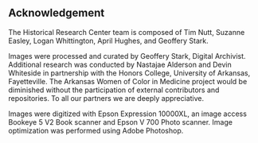 

## Acknowledgement

The Historical Research Center team is composed of Tim Nutt, Suzanne Easley, Logan Whittington, April Hughes, and Geoffery Stark.

Images were processed and curated by Geoffery Stark, Digital Archivist.  Additional research was conducted by Nastajae Alderson and Devin Whiteside in partnership with the Honors College, University of Arkansas, Fayetteville.  The Arkansas Women of Color in Medicine project would be diminished without the participation of external contributors and repositories.  To all our partners we are deeply appreciative.

Images were digitized with Epson Expression 10000XL, an image access Bookeye 5 V2 Book scanner and Epson V 700 Photo scanner.  Image optimization was performed using Adobe Photoshop.
